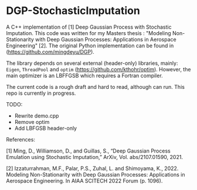 # DGP-StochasticImputation
A C++ implementation of [1] Deep Gaussian Process with Stochastic Imputation. This code was written for my Masters thesis : "Modeling Non-Stationarity with Deep Gaussian Processes: Applications in Aerospace Engineering" [2]. The original Python implementation can be found in (https://github.com/mingdeyu/DGP).

The library depends on several external (header-only) libraries, mainly: `Eigen`, `ThreadPool` and `optim` (https://github.com/kthohr/optim).
However, the main optimizer is an LBFFGSB which requires a Fortran compiler.

The current code is a rough draft and hard to read, although can run. This repo is currently in progress.  

TODO:

- Rewrite demo.cpp
- Remove optim
- Add LBFGSB header-only

References:

[1] Ming, D., Williamson, D., and Guillas, S., “Deep Gaussian Process Emulation using Stochastic Imputation,” ArXiv, Vol.
abs/2107.01590, 2021.

[2] Izzaturrahman, M.F., Palar, P.S., Zuhal, L. and Shimoyama, K., 2022. Modeling Non-Stationarity with Deep Gaussian Processes: Applications in Aerospace Engineering. In AIAA SCITECH 2022 Forum (p. 1096).
